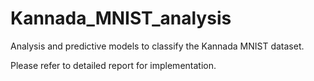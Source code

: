 # Kannada_MNIST_analysis
Analysis and predictive models to classify the Kannada MNIST dataset. 

Please refer to detailed report for implementation. 

